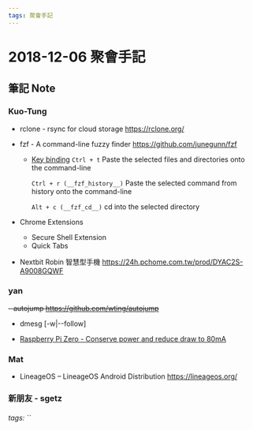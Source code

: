 ```yaml
---
tags: 聚會手記
---
```


2018-12-06 聚會手記
===

筆記 Note
---

### Kuo-Tung
- rclone - rsync for cloud storage
https://rclone.org/
- fzf - A command-line fuzzy finder
https://github.com/junegunn/fzf

  - [Key binding](https://github.com/junegunn/fzf#key-bindings-for-command-line)
    ```Ctrl + t```
    Paste the selected files and directories onto the command-line

    ```Ctrl + r (__fzf_history__)```
    Paste the selected command from history onto the command-line

    ```Alt + c (__fzf_cd__)```
    cd into the selected directory
- Chrome Extensions
  - Secure Shell Extension
  - Quick Tabs
- Nextbit Robin 智慧型手機
https://24h.pchome.com.tw/prod/DYAC2S-A9008GQWF

### yan
~~- autojump
https://github.com/wting/autojump~~

- dmesg [-w|--follow]

- [Raspberry Pi Zero - Conserve power and reduce draw to 80mA](https://www.jeffgeerling.com/blogs/jeff-geerling/controlling-pwr-act-leds-raspberry-pi)


### Mat
- LineageOS – LineageOS Android Distribution
https://lineageos.org/

### 新朋友 - sgetz

###### tags: ``